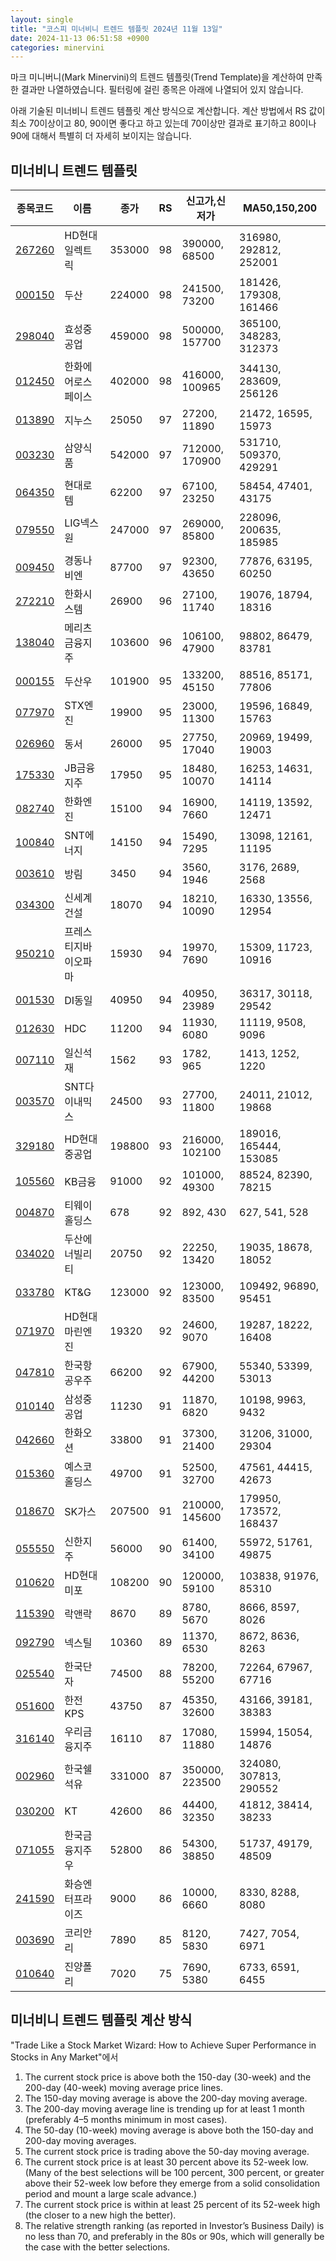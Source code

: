 ```yaml
---
layout: single
title: "코스피 미너비니 트렌드 템플릿 2024년 11월 13일"
date: 2024-11-13 06:51:58 +0900
categories: minervini
---
```

마크 미니버니(Mark Minervini)의 트렌드 템플릿(Trend Template)을 계산하여 만족한 결과만 나열하였습니다. 필터링에 걸린 종목은 아래에 나열되어 있지 않습니다.

아래 기술된 미너비니 트렌드 템플릿 계산 방식으로 계산합니다. 계산 방법에서 RS 값이 최소 70이상이고 80, 90이면 좋다고 하고 있는데 70이상만 결과로 표기하고 80이나 90에 대해서 특별히 더 자세히 보이지는 않습니다.

## 미너비니 트렌드 템플릿

|종목코드|이름|종가|RS|신고가,신저가|MA50,150,200|
|------|---|---|--|---------|------------|
|[267260](https://finance.daum.net/quotes/A267260)|HD현대일렉트릭|353000|98|390000, 68500|316980, 292812, 252001|
|[000150](https://finance.daum.net/quotes/A000150)|두산|224000|98|241500, 73200|181426, 179308, 161466|
|[298040](https://finance.daum.net/quotes/A298040)|효성중공업|459000|98|500000, 157700|365100, 348283, 312373|
|[012450](https://finance.daum.net/quotes/A012450)|한화에어로스페이스|402000|98|416000, 100965|344130, 283609, 256126|
|[013890](https://finance.daum.net/quotes/A013890)|지누스|25050|97|27200, 11890|21472, 16595, 15973|
|[003230](https://finance.daum.net/quotes/A003230)|삼양식품|542000|97|712000, 170900|531710, 509370, 429291|
|[064350](https://finance.daum.net/quotes/A064350)|현대로템|62200|97|67100, 23250|58454, 47401, 43175|
|[079550](https://finance.daum.net/quotes/A079550)|LIG넥스원|247000|97|269000, 85800|228096, 200635, 185985|
|[009450](https://finance.daum.net/quotes/A009450)|경동나비엔|87700|97|92300, 43650|77876, 63195, 60250|
|[272210](https://finance.daum.net/quotes/A272210)|한화시스템|26900|96|27100, 11740|19076, 18794, 18316|
|[138040](https://finance.daum.net/quotes/A138040)|메리츠금융지주|103600|96|106100, 47900|98802, 86479, 83781|
|[000155](https://finance.daum.net/quotes/A000155)|두산우|101900|95|133200, 45150|88516, 85171, 77806|
|[077970](https://finance.daum.net/quotes/A077970)|STX엔진|19900|95|23000, 11300|19596, 16849, 15763|
|[026960](https://finance.daum.net/quotes/A026960)|동서|26000|95|27750, 17040|20969, 19499, 19003|
|[175330](https://finance.daum.net/quotes/A175330)|JB금융지주|17950|95|18480, 10070|16253, 14631, 14114|
|[082740](https://finance.daum.net/quotes/A082740)|한화엔진|15100|94|16900, 7660|14119, 13592, 12471|
|[100840](https://finance.daum.net/quotes/A100840)|SNT에너지|14150|94|15490, 7295|13098, 12161, 11195|
|[003610](https://finance.daum.net/quotes/A003610)|방림|3450|94|3560, 1946|3176, 2689, 2568|
|[034300](https://finance.daum.net/quotes/A034300)|신세계건설|18070|94|18210, 10090|16330, 13556, 12954|
|[950210](https://finance.daum.net/quotes/A950210)|프레스티지바이오파마|15930|94|19970, 7690|15309, 11723, 10916|
|[001530](https://finance.daum.net/quotes/A001530)|DI동일|40950|94|40950, 23989|36317, 30118, 29542|
|[012630](https://finance.daum.net/quotes/A012630)|HDC|11200|94|11930, 6080|11119, 9508, 9096|
|[007110](https://finance.daum.net/quotes/A007110)|일신석재|1562|93|1782, 965|1413, 1252, 1220|
|[003570](https://finance.daum.net/quotes/A003570)|SNT다이내믹스|24500|93|27700, 11800|24011, 21012, 19868|
|[329180](https://finance.daum.net/quotes/A329180)|HD현대중공업|198800|93|216000, 102100|189016, 165444, 153085|
|[105560](https://finance.daum.net/quotes/A105560)|KB금융|91000|92|101000, 49300|88524, 82390, 78215|
|[004870](https://finance.daum.net/quotes/A004870)|티웨이홀딩스|678|92|892, 430|627, 541, 528|
|[034020](https://finance.daum.net/quotes/A034020)|두산에너빌리티|20750|92|22250, 13420|19035, 18678, 18052|
|[033780](https://finance.daum.net/quotes/A033780)|KT&G|123000|92|123000, 83500|109492, 96890, 95451|
|[071970](https://finance.daum.net/quotes/A071970)|HD현대마린엔진|19320|92|24600, 9070|19287, 18222, 16408|
|[047810](https://finance.daum.net/quotes/A047810)|한국항공우주|66200|92|67900, 44200|55340, 53399, 53013|
|[010140](https://finance.daum.net/quotes/A010140)|삼성중공업|11230|91|11870, 6820|10198, 9963, 9432|
|[042660](https://finance.daum.net/quotes/A042660)|한화오션|33800|91|37300, 21400|31206, 31000, 29304|
|[015360](https://finance.daum.net/quotes/A015360)|예스코홀딩스|49700|91|52500, 32700|47561, 44415, 42673|
|[018670](https://finance.daum.net/quotes/A018670)|SK가스|207500|91|210000, 145600|179950, 173572, 168437|
|[055550](https://finance.daum.net/quotes/A055550)|신한지주|56000|90|61400, 34100|55972, 51761, 49875|
|[010620](https://finance.daum.net/quotes/A010620)|HD현대미포|108200|90|120000, 59100|103838, 91976, 85310|
|[115390](https://finance.daum.net/quotes/A115390)|락앤락|8670|89|8780, 5670|8666, 8597, 8026|
|[092790](https://finance.daum.net/quotes/A092790)|넥스틸|10360|89|11370, 6530|8672, 8636, 8263|
|[025540](https://finance.daum.net/quotes/A025540)|한국단자|74500|88|78200, 55200|72264, 67967, 67716|
|[051600](https://finance.daum.net/quotes/A051600)|한전KPS|43750|87|45350, 32600|43166, 39181, 38383|
|[316140](https://finance.daum.net/quotes/A316140)|우리금융지주|16110|87|17080, 11880|15994, 15054, 14876|
|[002960](https://finance.daum.net/quotes/A002960)|한국쉘석유|331000|87|350000, 223500|324080, 307813, 290552|
|[030200](https://finance.daum.net/quotes/A030200)|KT|42600|86|44400, 32350|41812, 38414, 38233|
|[071055](https://finance.daum.net/quotes/A071055)|한국금융지주우|52800|86|54300, 38850|51737, 49179, 48509|
|[241590](https://finance.daum.net/quotes/A241590)|화승엔터프라이즈|9000|86|10000, 6660|8330, 8288, 8080|
|[003690](https://finance.daum.net/quotes/A003690)|코리안리|7890|85|8120, 5830|7427, 7054, 6971|
|[010640](https://finance.daum.net/quotes/A010640)|진양폴리|7020|75|7690, 5380|6733, 6591, 6455|

## 미너비니 트렌드 템플릿 계산 방식

"Trade Like a Stock Market Wizard: How to Achieve Super Performance in Stocks in Any Market"에서

 1. The current stock price is above both the 150-day (30-week) and the 200-day (40-week) moving average price lines.
 1. The 150-day moving average is above the 200-day moving average.
 1. The 200-day moving average line is trending up for at least 1 month (preferably 4–5 months minimum in most cases).
 1. The 50-day (10-week) moving average is above both the 150-day and 200-day moving averages.
 1. The current stock price is trading above the 50-day moving average.
 1. The current stock price is at least 30 percent above its 52-week low. (Many of the best selections will be 100 percent, 300 percent, or greater above their 52-week low before they emerge from a solid consolidation period and mount a large scale advance.)
 1. The current stock price is within at least 25 percent of its 52-week high (the closer to a new high the better).
 1. The relative strength ranking (as reported in Investor’s Business Daily) is no less than 70, and preferably in the 80s or 90s, which will generally be the case with the better selections.
